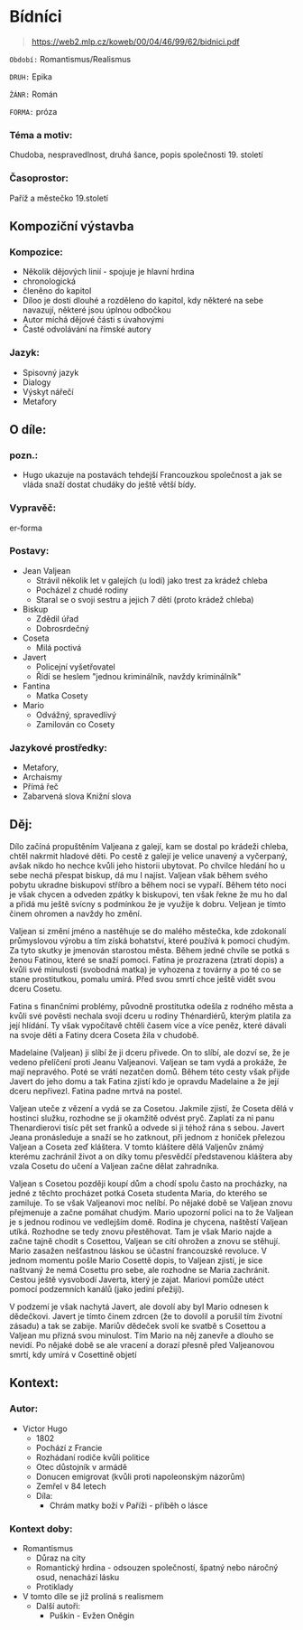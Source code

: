 # Bídníci

> https://web2.mlp.cz/koweb/00/04/46/99/62/bidnici.pdf

``Období:`` Romantismus/Realismus

``DRUH:`` Epika

``ŽÁNR:`` Román

``FORMA:`` próza


### Téma a motiv:
Chudoba, nespravedlnost, druhá šance, popis společnosti 19. století


### Časoprostor:
Paříž a městečko 19.století

## Kompoziční výstavba

### Kompozice:
- Několik dějových linií - spojuje je hlavní hrdina
- chronologická
- členěno do kapitol
- Díloo je dosti dlouhé a rozděleno do kapitol, kdy některé na sebe navazují, některé jsou úplnou odbočkou
- Autor míchá dějové části s úvahovými
- Časté odvolávání na římské autory

### Jazyk:
- Spisovný jazyk
- Dialogy
- Výskyt nářečí
- Metafory

## O díle:
### pozn.:
- Hugo ukazuje na postavách tehdejší Francouzkou společnost a jak se vláda snaží dostat chudáky do ještě větší bídy.

### Vypravěč:
er-forma

### Postavy:	
- Jean Valjean
  - Strávil několik let v galejích (u lodí) jako trest za krádež chleba
  - Pocházel z chudé rodiny
  - Staral se o svoji sestru a jejich 7 dětí (proto krádež chleba)
- Biskup 
   - Zdědil úřad
   - Dobrosrdečný
- Coseta
   - Milá poctivá	
- Javert
   - Policejní vyšetřovatel 
   - Řídí se heslem "jednou kriminálník, navždy kriminálník"	
- Fantina
   - Matka Cosety	
- Mario
   - Odvážný, spravedlivý
   - Zamilován co Cosety


### Jazykové prostředky:
- Metafory,
- Archaismy
- Přímá řeč
- Zabarvená slova
Knižní slova

## Děj:

Dílo začíná propuštěním Valjeana z galejí, kam se dostal po krádeži chleba, chtěl nakrmit hladové děti. Po cestě z galejí je velice unavený a vyčerpaný, avšak nikdo ho nechce kvůli jeho historii ubytovat. Po chvilce hledání ho u sebe nechá přespat biskup, dá mu I najíst. Valjean však během svého pobytu ukradne biskupovi stříbro a během noci se vypaří. Během této noci je však chycen a odveden zpátky k biskupovi, ten však řekne že mu ho dal a přidá mu ještě svícny s podmínkou že je využije k dobru. Veljean je tímto činem ohromen a navždy ho změní.

Valjean si změní jméno a nastěhuje se do malého městečka, kde zdokonalí průmyslovou výrobu a tím získá bohatství, které používá k pomoci chudým. Za tyto skutky je jmenován starostou města. Během jedné chvíle se potká s ženou Fatinou, které se snaží pomoci. Fatina je prozrazena (ztratí dopis) a kvůli své minulosti (svobodná matka) je vyhozena z továrny a po té co se stane prostitutkou, pomalu umírá. Před svou smrtí chce ještě vidět svou dceru Cosetu.

Fatina s finančními problémy, původně prostitutka odešla z rodného města a kvůli své pověsti nechala svoji dceru u rodiny Thénardiérů, kterým platila za její hlídání. Ty však vypočítavě chtěli časem více a více peněz, které dávali na svoje děti a Fatiny dcera Coseta žila v chudobě.

Madelaine (Valjean) ji slíbí že ji dceru přivede. On to slíbí, ale dozví se, že je vedeno přelíčení proti Jeanu Valjeanovi. Valjean se tam vydá a prokáže, že mají nepravého. Poté se vrátí nezatčen domů. Během této cesty však přijde Javert do jeho domu a tak Fatina zjistí kdo je opravdu Madelaine a že její dceru nepřivezl. Fatina padne mrtvá na postel.

Valjean uteče z vězení a vydá se za Cosetou. Jakmile zjistí, že Coseta dělá v hostinci služku, rozhodne se ji okamžitě odvést pryč. Zaplatí za ni panu Thenardierovi tisíc pět set franků a odvede si ji téhož rána s sebou. Javert Jeana pronásleduje a snaží se ho zatknout, při jednom z honiček přelezou Valjean a Coseta zeď kláštera. V tomto kláštere dělá Valjenův známý kterému zachránil život a on díky tomu přesvědčí představenou kláštera aby vzala Cosetu do učení a Valjean začne dělat zahradníka.

Valjean s Cosetou později koupí dům a chodí spolu často na procházky, na jedné z těchto procházet potká Coseta studenta Maria, do kterého se zamiluje. To se však Valjeanovi moc nelíbí. Po nějaké době se Valjean znovu přejmenuje a začne pomáhat chudým. Mario upozorní polici na to že Valjean je  s jednou rodinou ve vedlejším domě. Rodina je chycena, naštěstí Valjean utíká. Rozhodne se tedy znovu přestěhovat. Tam je však Mario najde a začne tajně chodit s Cosettou, Valjean se cítí ohrožen a znovu se stěhují. Mario zasažen nešťastnou láskou se účastní francouzské revoluce. V jednom momentu pošle Mario Cosettě dopis, to Valjean zjistí, je sice naštvaný že nemá Cosettu pro sebe, ale rozhodne se Maria zachránit. Cestou ještě vysvobodí Javerta, který je zajat. Mariovi pomůže utéct pomocí podzemních kanálů (jako jediní přežijí).

V podzemí je však nachytá Javert, ale dovolí aby byl Mario odnesen k dědečkovi. Javert je tímto činem zdrcen (že to dovolil a porušil tím životní zásadu) a tak se zabije. Mariův dědeček svolí ke svatbě s Cosettou a Valjean mu přizná svou minulost. Tím Mario na něj zanevře a dlouho se nevidí. Po nějaké době se ale vracení a dorazí přesně před Valjeanovou smrtí, kdy umírá v Cosettině objetí


## Kontext:
### Autor: 
- Victor Hugo
  - 1802
  - Pochází z Francie
  - Rozhádaní rodiče kvůli politice
  - Otec důstojník v armádě
  - Donucen emigrovat (kvůli proti napoleonským názorům)
  - Zemřel v 84 letech
  - Díla:
    - Chrám matky boží v Paříži  - příběh o lásce

### Kontext doby:
- Romantismus
  - Důraz na city
  - Romantický hrdina - odsouzen společností, špatný nebo náročný osud, nenachází lásku
  - Protiklady
- V tomto díle se již prolíná s realismem
  - Další autoři:
    - Puškin - Evžen Oněgin 
